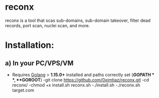 # reconx
reconx is a tool that scas sub-domains, sub-domain takeover, filter dead records, port scan, nuclei scan, and more.

# Installation:
 
## a) In your PC/VPS/VM 
- Requires [Golang](https://golang.org/dl/) > **1.15.0+** installed and paths correctly set (**$GOPATH**, **$GOROOT**)
-git clone https://github.com/0ximtiaz/reconx.git
-cd reconx/
-chmod +x install.sh reconx.sh
-./install.sh
-./reconx.sh target.com
